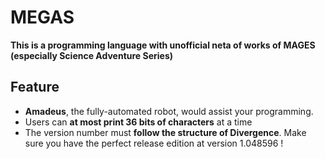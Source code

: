 # MEGAS

**This is a programming language with unofficial neta of works of MAGES (especially Science Adventure Series)**

## Feature

- **Amadeus**, the fully-automated robot, would assist your programming.
- Users can **at most print 36 bits of characters** at a time
- The version number must **follow the structure of Divergence**. Make sure you have the perfect release edition at version 1.048596 !

